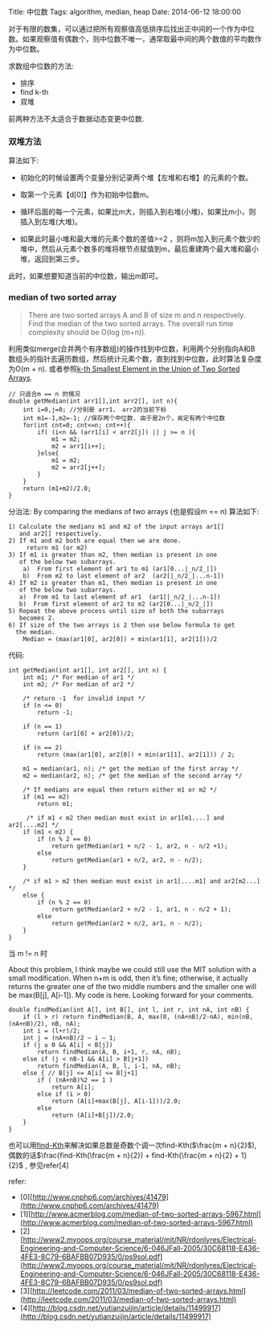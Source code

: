 Title: 中位数
Tags: algorithm, median, heap
Date: 2014-06-12 18:00:00

对于有限的数集，可以通过把所有观察值高低排序后找出正中间的一个作为中位数。如果观察值有偶数个，则中位数不唯一，通常取最中间的两个数值的平均数作为中位数。

求数组中位数的方法:

- 排序
- find k-th
- 双堆

前两种方法不太适合于数据动态变更中位数.

### 双堆方法
算法如下:

- 初始化的时候设置两个变量分别记录两个堆【左堆和右堆】的元素的个数。

- 取第一个元素【d[0]】作为初始中位数m。

- 循环后面的每一个元素，如果比m大，则插入到右堆(小堆)，如果比m小，则插入到左堆(大堆)。

- 如果此时最小堆和最大堆的元素个数的差值>=2 ，则将m加入到元素个数少的堆中，然后从元素个数多的堆将根节点赋值到m，最后重建两个最大堆和最小堆，返回到第三步。

此时，如果想要知道当前的中位数，输出m即可。

### median of two sorted array
>There are two sorted arrays A and B of size m and n respectively. Find the median of the two sorted arrays. The overall run time complexity should be O(log (m+n)).

利用类似merge(合并两个有序数组)的操作找到中位数，利用两个分别指向A和B数组头的指针去遍历数组，然后统计元素个数，直到找到中位数，此时算法复杂度为O(m + n). 或者参照[k-th Smallest Element in the Union of Two Sorted Arrays](/posts/adt/find-kth.html). 

    // 只适合m == n 的情况 
    double getMedian(int arr1[],int arr2[], int n){
        int i=0,j=0; //分别是 arr1， arr2的当前下标
        int m1=-1,m2=-1; //保存两个中位数. 由于是2n个，肯定有两个中位数
        for(int cnt=0; cnt<=n; cnt++){
            if( (i<n && (arr1[i] < arr2[j]) || j >= n ){
                m1 = m2;
                m2 = arr1[i++];
            }else{
                m1 = m2;
                m2 = arr2[j++];
            }
        }
        return (m1+m2)/2.0;
    }

分治法: By comparing the medians of two arrays (也是假设m == n)
算法如下:

    1) Calculate the medians m1 and m2 of the input arrays ar1[] 
       and ar2[] respectively.
    2) If m1 and m2 both are equal then we are done.
         return m1 (or m2)
    3) If m1 is greater than m2, then median is present in one 
       of the below two subarrays.
        a)  From first element of ar1 to m1 (ar1[0...|_n/2_|])
        b)  From m2 to last element of ar2  (ar2[|_n/2_|...n-1])
    4) If m2 is greater than m1, then median is present in one    
       of the below two subarrays.
       a)  From m1 to last element of ar1  (ar1[|_n/2_|...n-1])
       b)  From first element of ar2 to m2 (ar2[0...|_n/2_|])
    5) Repeat the above process until size of both the subarrays 
       becomes 2.
    6) If size of the two arrays is 2 then use below formula to get 
      the median.
        Median = (max(ar1[0], ar2[0]) + min(ar1[1], ar2[1]))/2

代码:

    int getMedian(int ar1[], int ar2[], int n) {
        int m1; /* For median of ar1 */
        int m2; /* For median of ar2 */
     
        /* return -1  for invalid input */
        if (n <= 0)
            return -1;
     
        if (n == 1)
            return (ar1[0] + ar2[0])/2;
     
        if (n == 2)
            return (max(ar1[0], ar2[0]) + min(ar1[1], ar2[1])) / 2;
     
        m1 = median(ar1, n); /* get the median of the first array */
        m2 = median(ar2, n); /* get the median of the second array */
     
        /* If medians are equal then return either m1 or m2 */
        if (m1 == m2)
            return m1;
     
         /* if m1 < m2 then median must exist in ar1[m1....] and ar2[....m2] */
        if (m1 < m2) {
            if (n % 2 == 0)
                return getMedian(ar1 + n/2 - 1, ar2, n - n/2 +1);
            else
                return getMedian(ar1 + n/2, ar2, n - n/2);
        }
     
        /* if m1 > m2 then median must exist in ar1[....m1] and ar2[m2...] */
        else {
            if (n % 2 == 0)
                return getMedian(ar2 + n/2 - 1, ar1, n - n/2 + 1);
            else
                return getMedian(ar2 + n/2, ar1, n - n/2);
        }
    }

当 m != n 时

About this problem, I think maybe we could still use the MIT solution with a small modification. When n+m is odd, then it’s fine; otherwise, it actually returns the greater one of the two middle numbers and the smaller one will be max(B[j], A[i-1]). My code is here. Looking forward for your comments.

    double findMedian(int A[], int B[], int l, int r, int nA, int nB) {
        if (l > r) return findMedian(B, A, max(0, (nA+nB)/2-nA), min(nB, (nA+nB)/2), nB, nA);
        int i = (l+r)/2;
        int j = (nA+nB)/2 – i – 1;
        if (j ≥ 0 && A[i] < B[j]) 
            return findMedian(A, B, i+1, r, nA, nB);
        else if (j < nB-1 && A[i] > B[j+1]) 
            return findMedian(A, B, l, i-1, nA, nB);
        else { // B[j] <= A[i] <= B[j+1]
            if ( (nA+nB)%2 == 1 ) 
                return A[i];
            else if (i > 0) 
                return (A[i]+max(B[j], A[i-1]))/2.0;
            else 
                return (A[i]+B[j])/2.0;
        }
    }

也可以用[find-Kth](/posts/adt/top-k.html)来解决如果总数是奇数个调一次find-Kth($\frac{m + n}{2}$), 偶数的话$\frac{find-Kth(\frac{m + n}{2}) + find-Kth(\frac{m + n}{2} + 1}{2}$ , 参见refer[4]

refer:

- [0][http://www.cnphp6.com/archives/41479](http://www.cnphp6.com/archives/41479)
- [1][http://www.acmerblog.com/median-of-two-sorted-arrays-5967.html](http://www.acmerblog.com/median-of-two-sorted-arrays-5967.html)
- [2][http://www2.myoops.org/course_material/mit/NR/rdonlyres/Electrical-Engineering-and-Computer-Science/6-046JFall-2005/30C68118-E436-4FE3-8C79-6BAFBB07D935/0/ps9sol.pdf](http://www2.myoops.org/course_material/mit/NR/rdonlyres/Electrical-Engineering-and-Computer-Science/6-046JFall-2005/30C68118-E436-4FE3-8C79-6BAFBB07D935/0/ps9sol.pdf)
- [3][http://leetcode.com/2011/03/median-of-two-sorted-arrays.html](http://leetcode.com/2011/03/median-of-two-sorted-arrays.html)
- [4][http://blog.csdn.net/yutianzuijin/article/details/11499917](http://blog.csdn.net/yutianzuijin/article/details/11499917)
